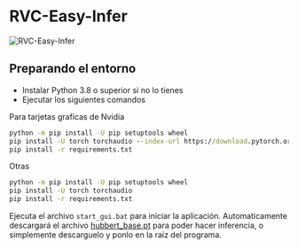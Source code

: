 # RVC-Easy-Infer
![RVC-Easy-Infer](https://cdn.discordapp.com/attachments/665444039104921665/1123499308566708285/image.png)

## Preparando el entorno
- Instalar Python 3.8 o superior si no lo tienes
- Ejecutar los siguientes comandos

Para tarjetas graficas de Nvidia
```bat
python -m pip install -U pip setuptools wheel
pip install -U torch torchaudio --index-url https://download.pytorch.org/whl/cu118
pip install -r requirements.txt
```
Otras
```bat
python -m pip install -U pip setuptools wheel
pip install -U torch torchaudio 
pip install -r requirements.txt
```

Ejecuta el archivo `start_gui.bat` para iniciar la aplicación.
Automaticamente descargará el archivo [hubbert_base.pt](https://huggingface.co/lj1995/VoiceConversionWebUI/resolve/main/hubert_base.pt) para poder hacer inferencia, o simplemente descarguelo y ponlo en la raiz del programa.

